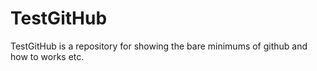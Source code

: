 # TestGitHub
TestGitHub is a repository for showing the bare minimums of github and how to works etc.
